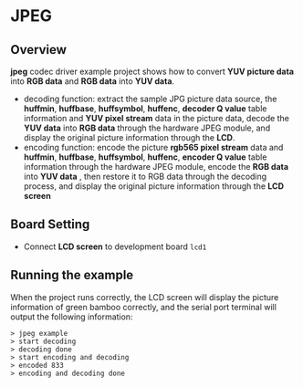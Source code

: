 # JPEG

## Overview

**jpeg** codec driver example project shows how to convert **YUV picture data** into **RGB data** and **RGB data** into **YUV data**.
- decoding function: extract the sample JPG picture data source, the **huffmin**, **huffbase**, **huffsymbol**, **huffenc**, **decoder Q value** table information and **YUV pixel stream** data in the picture data, decode the **YUV data** into **RGB data** through the hardware JPEG module, and display the original picture information through the **LCD**.
- encoding function: encode the picture **rgb565 pixel stream** data and **huffmin**, **huffbase**, **huffsymbol**, **huffenc**, **encoder Q value** table information through the hardware JPEG module, encode the **RGB data** into **YUV data** , then restore it to RGB data through the decoding process, and display the original picture information through the **LCD screen**

## Board Setting

- Connect **LCD screen** to development board ``lcd1``

## Running the example

When the project runs correctly, the LCD screen will display the picture information of green bamboo correctly, and the serial port terminal will output the following information:
```console
> jpeg example
> start decoding
> decoding done
> start encoding and decoding
> encoded 833
> encoding and decoding done
```

